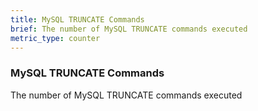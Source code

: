 ```yaml
---
title: MySQL TRUNCATE Commands
brief: The number of MySQL TRUNCATE commands executed
metric_type: counter
---
```

### MySQL TRUNCATE Commands

The number of MySQL TRUNCATE commands executed
